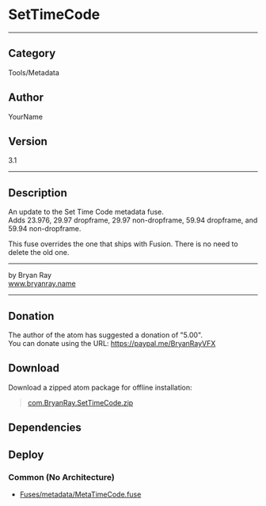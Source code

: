 # SetTimeCode
___

## Category
Tools/Metadata

## Author
YourName

## Version
3.1

___

## Description
<p>An update to the Set Time Code metadata fuse. <br>Adds 23.976, 29.97 dropframe, 29.97 non-dropframe, 59.94 dropframe, and 59.94 non-dropframe.</p>
<p>This fuse overrides the one that ships with Fusion. There is no need to delete the old one. </p>
<hr>
<p>by Bryan Ray<br>
<a href=http://www.bryanray.name>www.bryanray.name</a></p>

___

## Donation
The author of the atom has suggested a donation of "5.00".  
You can donate using the URL: <a href="https://paypal.me/BryanRayVFX">https://paypal.me/BryanRayVFX</a>
## Download

Download a zipped atom package for offline installation:
> [com.BryanRay.SetTimeCode.zip](https://gitlab.com/WeSuckLess/Reactor/-/archive/master/Reactor-master.zip?path=Atoms/com.BryanRay.SetTimeCode)  

## Dependencies

## Deploy

### Common (No Architecture)

<ul>
<li><a href="https://gitlab.com/WeSuckLess/Reactor/-/blob/master/Atoms/com.BryanRay.SetTimeCode/Fuses/metadata/MetaTimeCode.fuse?ref_type=heads">Fuses/metadata/MetaTimeCode.fuse</a></li>
</ul>
